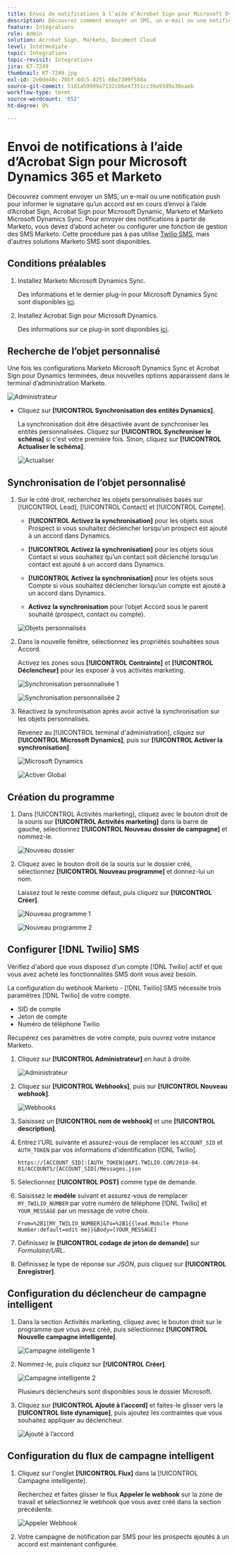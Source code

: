 ```yaml
---
title: Envoi de notifications à l’aide d’Acrobat Sign pour Microsoft Dynamics 365 et Marketo
description: Découvrez comment envoyer un SMS, un e-mail ou une notification push pour informer le signataire qu’un accord est en cours d’envoi.
feature: Integrations
role: Admin
solution: Acrobat Sign, Marketo, Document Cloud
level: Intermediate
topic: Integrations
topic-revisit: Integrations
jira: KT-7249
thumbnail: KT-7249.jpg
exl-id: 2e0de48c-70bf-4dc5-8251-88e7399f588a
source-git-commit: 51d1a59999a7132cb6e47351cc39a93d9a38eaeb
workflow-type: tm+mt
source-wordcount: '652'
ht-degree: 0%

---
```


# Envoi de notifications à l’aide d’Acrobat Sign pour Microsoft Dynamics 365 et Marketo

Découvrez comment envoyer un SMS, un e-mail ou une notification push pour informer le signataire qu’un accord est en cours d’envoi à l’aide d’Acrobat Sign, Acrobat Sign pour Microsoft Dynamic, Marketo et Marketo Microsoft Dynamics Sync. Pour envoyer des notifications à partir de Marketo, vous devez d’abord acheter ou configurer une fonction de gestion des SMS Marketo. Cette procédure pas à pas utilise [Twilio SMS](https://launchpoint.marketo.com/twilio/twilio-sms-for-marketo/), mais d&#39;autres solutions Marketo SMS sont disponibles.

## Conditions préalables

1. Installez Marketo Microsoft Dynamics Sync.

   Des informations et le dernier plug-in pour Microsoft Dynamics Sync sont disponibles [ici](https://experienceleague.adobe.com/docs/marketo/using/product-docs/crm-sync/microsoft-dynamics/marketo-plugin-releases-for-microsoft-dynamics.html?lang=fr).

1. Installez Acrobat Sign pour Microsoft Dynamics.

   Des informations sur ce plug-in sont disponibles [ici](https://helpx.adobe.com/ca/sign/using/microsoft-dynamics-integration-installation-guide.html).

## Recherche de l’objet personnalisé

Une fois les configurations Marketo Microsoft Dynamics Sync et Acrobat Sign pour Dynamics terminées, deux nouvelles options apparaissent dans le terminal d’administration Marketo.

![Administrateur](assets/adminTerminal.png)

* Cliquez sur **[!UICONTROL Synchronisation des entités Dynamics]**.

  La synchronisation doit être désactivée avant de synchroniser les entités personnalisées. Cliquez sur **[!UICONTROL Synchroniser le schéma]** si c&#39;est votre première fois. Sinon, cliquez sur **[!UICONTROL Actualiser le schéma]**.

  ![Actualiser](assets/refreshSchema.png)

## Synchronisation de l’objet personnalisé

1. Sur le côté droit, recherchez les objets personnalisés basés sur [!UICONTROL Lead], [!UICONTROL Contact] et [!UICONTROL Compte].

   * **[!UICONTROL Activez la synchronisation]** pour les objets sous Prospect si vous souhaitez déclencher lorsqu’un prospect est ajouté à un accord dans Dynamics.

   * **[!UICONTROL Activez la synchronisation]** pour les objets sous Contact si vous souhaitez qu’un contact soit déclenché lorsqu’un contact est ajouté à un accord dans Dynamics.

   * **[!UICONTROL Activez la synchronisation]** pour les objets sous Compte si vous souhaitez déclencher lorsqu’un compte est ajouté à un accord dans Dynamics.

   * **Activez la synchronisation** pour l’objet Accord sous le parent souhaité (prospect, contact ou compte).

   ![Objets personnalisés](assets/enableSyncDynamics.png)

1. Dans la nouvelle fenêtre, sélectionnez les propriétés souhaitées sous Accord.

   Activez les zones sous **[!UICONTROL Contrainte]** et **[!UICONTROL Déclencheur]** pour les exposer à vos activités marketing.

   ![Synchronisation personnalisée 1](assets/entitySync1.png)

   ![Synchronisation personnalisée 2](assets/entitySync2.png)

1. Réactivez la synchronisation après avoir activé la synchronisation sur les objets personnalisés.

   Revenez au [!UICONTROL terminal d&#39;administration], cliquez sur **[!UICONTROL Microsoft Dynamics]**, puis sur **[!UICONTROL Activer la synchronisation]**.

   ![Microsoft Dynamics](assets/microsoftDynamics.png)

   ![Activer Global](assets/enableGlobalDynamics.png)

## Création du programme

1. Dans [!UICONTROL Activités marketing], cliquez avec le bouton droit de la souris sur **[!UICONTROL Activités marketing]** dans la barre de gauche, sélectionnez **[!UICONTROL Nouveau dossier de campagne]** et nommez-le.

   ![Nouveau dossier](assets/newFolder.png)

1. Cliquez avec le bouton droit de la souris sur le dossier créé, sélectionnez **[!UICONTROL Nouveau programme]** et donnez-lui un nom.

   Laissez tout le reste comme défaut, puis cliquez sur **[!UICONTROL Créer]**.

   ![Nouveau programme 1](assets/newProgram1.png)

   ![Nouveau programme 2](assets/newProgram2.png)

## Configurer [!DNL Twilio] SMS

Vérifiez d&#39;abord que vous disposez d&#39;un compte [!DNL Twilio] actif et que vous avez acheté les fonctionnalités SMS dont vous avez besoin.

La configuration du webhook Marketo - [!DNL Twilio] SMS nécessite trois paramètres [!DNL Twilio] de votre compte.

* SID de compte
* Jeton de compte
* Numéro de téléphone Twilio

Récupérez ces paramètres de votre compte, puis ouvrez votre instance Marketo.

1. Cliquez sur **[!UICONTROL Administrateur]** en haut à droite.

   ![Administrateur](assets/adminTab.png)

1. Cliquez sur **[!UICONTROL Webhooks]**, puis sur **[!UICONTROL Nouveau webhook]**.

   ![Webhooks](assets/webhooks.png)

1. Saisissez un **[!UICONTROL nom de webhook]** et une **[!UICONTROL description]**.

1. Entrez l&#39;URL suivante et assurez-vous de remplacer les `ACCOUNT_SID` et `AUTH_TOKEN` par vos informations d&#39;identification [!DNL Twilio].

   ```
   https://[ACCOUNT_SID]:[AUTH_TOKEN]@API.TWILIO.COM/2010-04-01/ACCOUNTS/[ACCOUNT_SID]/Messages.json
   ```

1. Sélectionnez **[!UICONTROL POST]** comme type de demande.

1. Saisissez le **modèle** suivant et assurez-vous de remplacer `MY_TWILIO_NUMBER` par votre numéro de téléphone [!DNL Twilio] et `YOUR_MESSAGE` par un message de votre choix.

   ```
   From=%2B1[MY_TWILIO_NUMBER]&To=%2B1{{lead.Mobile Phone Number:default=edit me}}&Body=[YOUR_MESSAGE]
   ```

1. Définissez le **[!UICONTROL codage de jeton de demande]** sur *Formulaire/URL*.

1. Définissez le type de réponse sur *JSON*, puis cliquez sur **[!UICONTROL Enregistrer]**.

## Configuration du déclencheur de campagne intelligent

1. Dans la section Activités marketing, cliquez avec le bouton droit sur le programme que vous avez créé, puis sélectionnez **[!UICONTROL Nouvelle campagne intelligente]**.

   ![Campagne intelligente 1](assets/smartCampaign1.png)

1. Nommez-le, puis cliquez sur **[!UICONTROL Créer]**.

   ![Campagne intelligente 2](assets/smartCampaign3.png)

   Plusieurs déclencheurs sont disponibles sous le dossier Microsoft.

1. Cliquez sur **[!UICONTROL Ajouté à l’accord]** et faites-le glisser vers la **[!UICONTROL liste dynamique]**, puis ajoutez les contraintes que vous souhaitez appliquer au déclencheur.

   ![Ajouté à l’accord](assets/addedToAgreementDynamics.png)

## Configuration du flux de campagne intelligent

1. Cliquez sur l&#39;onglet **[!UICONTROL Flux]** dans la [!UICONTROL Campagne intelligente].

   Recherchez et faites glisser le flux **Appeler le webhook** sur la zone de travail et sélectionnez le webhook que vous avez créé dans la section précédente.

   ![Appeler Webhook](assets/callWebhook.png)

1. Votre campagne de notification par SMS pour les prospects ajoutés à un accord est maintenant configurée.
